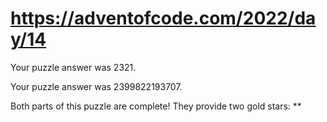 # https://adventofcode.com/2022/day/14

Your puzzle answer was 2321.

Your puzzle answer was 2399822193707.

Both parts of this puzzle are complete! They provide two gold stars: **
